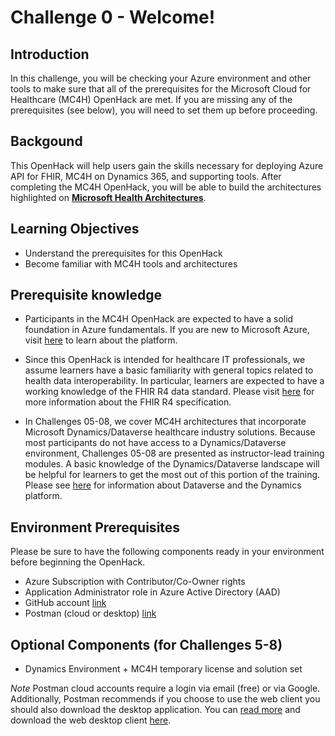 # Challenge 0 - Welcome!

## Introduction 
In this challenge, you will be checking your Azure environment and other tools to make sure that all of the prerequisites for the Microsoft Cloud for Healthcare (MC4H) OpenHack are met. If you are missing any of the prerequisites (see below), you will need to set them up before proceeding.

## Backgound 
This OpenHack will help users gain the skills necessary for deploying Azure API for FHIR, MC4H on Dynamics 365, and supporting tools. After completing the MC4H OpenHack, you will be able to build the architectures highlighted on __[Microsoft Health Architectures](https://microsoft.github.io/health-architectures/)__.
 
## Learning Objectives 
+ Understand the prerequisites for this OpenHack
+ Become familiar with MC4H tools and architectures

## Prerequisite knowledge

+ Participants in the MC4H OpenHack are expected to have a solid foundation in Azure fundamentals. If you are new to Microsoft Azure, visit [here](https://docs.microsoft.com/en-us/learn/paths/az-900-describe-cloud-concepts/) to learn about the platform.

+ Since this OpenHack is intended for healthcare IT professionals, we assume learners have a basic familiarity with general topics related to health data interoperability. In particular, learners are expected to have a working knowledge of the FHIR R4 data standard. Please visit [here](https://hl7.org/fhir/R4/) for more information about the FHIR R4 specification.

+ In Challenges 05-08, we cover MC4H architectures that incorporate Microsoft Dynamics/Dataverse healthcare industry solutions. Because most participants do not have access to a Dynamics/Dataverse environment, Challenges 05-08 are presented as instructor-lead training modules. A basic knowledge of the Dynamics/Dataverse landscape will be helpful for learners to get the most out of this portion of the training. Please see [here](https://powerplatform.microsoft.com/en-us/dataverse/) for information about Dataverse and the Dynamics platform.

## Environment Prerequisites
Please be sure to have the following components ready in your environment before beginning the OpenHack.

+ Azure Subscription with Contributor/Co-Owner rights
+ Application Administrator role in Azure Active Directory (AAD)
+ GitHub account [link](https://github.com/)
+ Postman (cloud or desktop) [link](https://www.postman.com/)

## Optional Components (for Challenges 5-8)
+ Dynamics Environment + MC4H temporary license and solution set

_Note_ Postman cloud accounts require a login via email (free) or via Google.  Additionally, Postman recommends if you choose to use the web client you should also download the desktop application.  You can [read more](https://www.postman.com/downloads/?utm_source=postman-home) and download the web desktop client [here](https://www.postman.com/downloads/?utm_source=postman-home).
  




